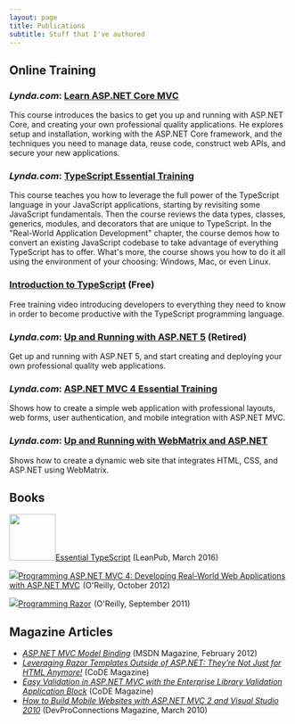 ```yaml
---
layout: page
title: Publications
subtitle: Stuff that I've authored
---
```



## Online Training 

### _Lynda.com_: [Learn ASP.NET Core MVC](https://www.lynda.com/ASP-NET-tutorials/Learn-ASP-NET-Core-MVC-Basics/512728-2.html)
This course introduces the basics to get you up and running with ASP.NET Core, and creating your own professional quality applications. He explores setup and installation, working with the ASP.NET Core framework, and the techniques you need to manage data, reuse code, construct web APIs, and secure your new applications. 

### _Lynda.com_: [TypeScript Essential Training](https://www.lynda.com/Typescript-tutorials/TypeScript-Essential-Training/421807-2.html)
This course teaches you how to leverage the full power of the TypeScript language in your JavaScript applications, starting by revisiting some JavaScript fundamentals. Then the course reviews the data types, classes, generics, modules, and decorators that are unique to TypeScript. In the "Real-World Application Development" chapter, the course demos how to convert an existing JavaScript codebase to take advantage of everything TypeScript has to offer. What's more, the course shows you how to do it all using the environment of your choosing: Windows, Mac, or even Linux.

### [Introduction to TypeScript](https://www.youtube.com/watch?v=qRD7bkK7m10)  (Free)
Free training video introducing developers to everything they need to know in order to become productive with the TypeScript programming language.

### _Lynda.com_: [Up and Running with ASP.NET 5](http://www.lynda.com/ASP-NET-tutorials/Up-Running-ASP-NET-5/368051-2.html) (Retired)
Get up and running with ASP.NET 5, and start creating and deploying your own professional quality web applications.

### _Lynda.com_: [ASP.NET MVC 4 Essential Training](http://www.lynda.com/ASP-NET-tutorials/ASP-NET-MVC-4-Essential-Training/109762-2.html)
Shows how to create a simple web application with professional layouts, web forms, user authentication, and mobile integration with ASP.NET MVC.

### _Lynda.com_: [Up and Running with WebMatrix and ASP.NET](http://www.lynda.com/ASP-NET-tutorials/Up-Running-WebMatrix-ASP-NET/85082-2.html)
Shows how to create a dynamic web site that integrates HTML, CSS, and ASP.NET using WebMatrix.

## Books

<a href="https://leanpub.com/essentialtypescript"><img border="0" width="83px" src="https://s3.amazonaws.com/titlepages.leanpub.com/essentialtypescript/hero?1457328763">Essential TypeScript</a> (LeanPub, March 2016)

<a rel="nofollow" href="http://www.amazon.com/gp/product/1449320317/ref=as_li_tl?ie=UTF8&camp=1789&creative=390957&creativeASIN=1449320317&linkCode=as2&tag=creativerea0a-20&linkId=OXMSX5467HGFWKJ5"><img border="0" src="http://ws-na.amazon-adsystem.com/widgets/q?_encoding=UTF8&ASIN=1449320317&Format=_SL110_&ID=AsinImage&MarketPlace=US&ServiceVersion=20070822&WS=1&tag=creativerea0a-20" >Programming ASP.NET MVC 4: Developing Real-World Web Applications with ASP.NET MVC</a><img src="http://ir-na.amazon-adsystem.com/e/ir?t=creativerea0a-20&l=as2&o=1&a=1449320317" width="1" height="1" border="0" alt="" style="border:none !important; margin:0px !important;" />
 (O'Reilly, October 2012)

<a rel="nofollow" href="http://www.amazon.com/gp/product/1449306764/ref=as_li_tl?ie=UTF8&camp=1789&creative=390957&creativeASIN=1449306764&linkCode=as2&tag=creativerea0a-20&linkId=I46PWVYF2HLIT6K6"><img border="0" src="http://ws-na.amazon-adsystem.com/widgets/q?_encoding=UTF8&ASIN=1449306764&Format=_SL110_&ID=AsinImage&MarketPlace=US&ServiceVersion=20070822&WS=1&tag=creativerea0a-20" >Programming Razor</a><img src="http://ir-na.amazon-adsystem.com/e/ir?t=creativerea0a-20&l=as2&o=1&a=1449306764" width="1" height="1" border="0" alt="" style="border:none !important; margin:0px !important;" /> (O'Reilly, September 2011)

<div style="clear:both"></div>

## Magazine Articles

* _[ASP.NET MVC Model Binding](https://msdn.microsoft.com/en-us/magazine/hh781022.aspx)_ (MSDN Magazine, February 2012) 
* _[Leveraging Razor Templates Outside of ASP.NET: They’re Not Just for HTML Anymore!](http://www.codemag.com/Article/1103081)_ (CoDE Magazine)
* _[Easy Validation in ASP.NET MVC with the Enterprise Library Validation Application Block](http://www.codemag.com/Article/0911101)_ (CoDE Magazine)
* _[How to Build Mobile Websites with ASP.NET MVC 2 and Visual Studio 2010](http://devproconnections.com/aspnet/how-build-mobile-websites-aspnet-mvc-2-and-visual-studio-2010)_ (DevProConnections Magazine, March 2010)

